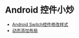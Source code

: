 # Android 控件小炒

- [Android Switch控件修改样式](https://blog.csdn.net/qq_34763699/article/details/54954394)
- [动态添加布局](https://blog.csdn.net/bob_xing_yang/article/details/64129210)

